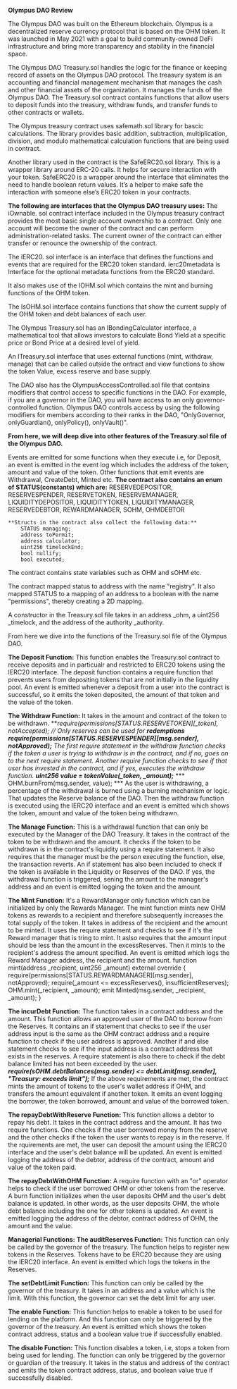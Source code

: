 **Olympus DAO Review**

The Olympus DAO was built on the Ethereum blockchain. Olympus is a decentralized reserve currency protocol that is based on the OHM token. It was launched in May 2021 with a goal to build community-owned DeFi infrastructure and bring more transparency and stability in the financial space.

The Olympus DAO Treasury.sol handles the logic for the finance or keeping record of assets on the Olympus DAO protocol. The treasury system is an accounting and financial management mechanism that manages the cash and other financial assets of the organization. It manages the funds of the Olympus DAO. The Treasury.sol contract contains functions that allow users to deposit funds into the treasury, withdraw funds, and transfer funds to other contracts or wallets.

The Olympus treasury contract uses safemath.sol library for bascic calculations. The library provides basic addition, subtraction, multiplication, division, and modulo mathematical calculation functions that are being used in contract.

Another library used in the contract is the SafeERC20.sol library. This is a wrapper library around ERC-20 calls. It helps for secure interaction with your token. SafeERC20 is a wrapper around the interface that eliminates the need to handle boolean return values. It’s a helper to make safe the interaction with someone else’s ERC20 token in your contracts.

**The following are interfaces that the Olympus DAO treasury uses:**
The iOwnable. sol contract interface included in the Olympus treasury contract provides the most basic single account ownership to a contract. Only one account will become the owner of the contract and can perform administration-related tasks. The current owner of the contract can either transfer or renounce the ownership of the contract.

The IERC20. sol interface is an interface that defines the functions and events that are required for the ERC20 token standard.
ierc20metadata is Interface for the optional metadata functions from the ERC20 standard.

It also makes use of the IOHM.sol which contains the mint and burning functions of the OHM token.

The IsOHM.sol interface contains functions that show the current supply of the OHM token and debt balances of each user.

The Olympus Treasury.sol has an IBondingCalculator interface, a mathematical tool that allows investors to calculate Bond Yield at a specific price or Bond Price at a desired level of yield.

An ITreasury.sol interface that uses external functions (mint, withdraw, manage) that can be called outside the ontract and view functions to show the token Value, excess reserve and base supply.

The DAO also has the OlympusAccessControlled.sol file that contains modifiers that control access to specific functions in the DAO. For example, if you are a governor in the DAO, you will have access to an only governor-controlled function. Olympus DAO controls access by using the following modifiers for members according to their ranks in the DAO, "OnlyGovernor, onlyGuardian(), onlyPolicy(), onlyVault()".

**From here, we will deep dive into other features of the Treasury.sol file of the Olympus DAO.**

Events are emitted for some functions when they execute i.e, for Deposit, an event is emitted in the event log which includes the address of the token, amount and value of the token. Other functions that emit events are Withdrawal, CreateDebt, Minted etc.
**The contract also contains an enum of STATUS(constants) which are:** 
        RESERVEDEPOSITOR,
        RESERVESPENDER,
        RESERVETOKEN,
        RESERVEMANAGER,
        LIQUIDITYDEPOSITOR,
        LIQUIDITYTOKEN,
        LIQUIDITYMANAGER,
        RESERVEDEBTOR,
        REWARDMANAGER,
        SOHM,
        OHMDEBTOR
        
    **Structs in the contract also collect the following data:**
        STATUS managing;
        address toPermit;
        address calculator;
        uint256 timelockEnd;
        bool nullify;
        bool executed;

The contract contains state variables such as OHM and sOHM etc.

The contract mapped status to address with the name "registry".
It also mapped STATUS to a mapping of an address to a boolean with the name "permissions", thereby creating a 2D mapping.

A constructor in the Treasury.sol file takes in an address _ohm, a uint256 _timelock, and the address of the authority _authority.

From here we dive into the functions of the Treasury.sol file of the Olympus DAO.

**The Deposit Function:**
This function enables the Treasury.sol contract to receive deposits and in particualr and restricted to ERC20 tokens using the IERC20 interface. The deposit function contains a require function that prevents users from depositing tokens that are not initially in the liquidity pool. An event is emitted whenever a deposit from a user into the contract is successful, so it emits the token deposited, the amount of that token and the value of the token.

**The Withdraw Function:**
It takes in the amount and contract of the token to be withdrawn.
 ***require(permissions[STATUS.RESERVETOKEN][_token], notAccepted); // Only reserves can be used for ***redemptions require(permissions[STATUS.RESERVESPENDER][msg.sender], notApproved);***
The first require statement in the withdraw function checks if the token a user is trying to withdraw is in the contract, and if no, goes on to the next require statement.
Another require function checks to see if that user has invested in the contract, and if yes, executes the withdraw function.
 ***uint256 value = tokenValue(_token, _amount);****
  *** OHM.burnFrom(msg.sender, value); ***
As the user is withdrawing, a percentage of the withdrawal is burned using a burning mechanism or logic.
That updates the Reserve balance of the DAO.
Then the withdraw function is executed using the IERC20 interface and an event is emitted which shows the token, amount and value of the token being withdrawn.

**The Manage Function:**
This is a withdrawal function that can only be executed by the Manager of the DAO Treasury.
It takes in the contract of the token to be withdrawn and the amount.
It checks if the token to be withdrawn is in the contract's liquidity using a require statement.
It also requires that the manager must be the person executing the function, else, the transaction reverts.
An if statement has also been included to check if the token is available in the Liquidity or Reserves of the DAO. If yes, the withdrawal function is triggered, sening the amount to the manager's address and an event is emitted logging the token and the amount.

**The Mint Function:**
It's a RewardManager only function which can be initialized by only the Rewards Manager.
The mint function mints new OHM tokens as rewards to a recipient and therefore subsequently increases the total supply of the token. It takes in address of the recipient and the amount to be minted.
It uses the require statement and checks to see if it's the Reward manager that is tring to mint.
It aslso requires that the amount input should be less than the amount in the excessReserves.
Then it mints to the recipient's address the amount specified.
An event is emitted which logs the Reward Manager address, the recipient and the amount.
    function mint(address _recipient, uint256 _amount) external override {
        require(permissions[STATUS.REWARDMANAGER][msg.sender], notApproved);
        require(_amount <= excessReserves(), insufficientReserves);
        OHM.mint(_recipient, _amount);
        emit Minted(msg.sender, _recipient, _amount);
    }

**The incurDebt Function:**
The function takes in a contract address and the amount.
This function allows an approved user of the DAO to borrow from the Reserves.
 It contains an if statement that checks to see if the user address input is the same as the OHM contract address and a require function to check if the user address is approved. Another if and else statement checks to see if the input address is a contract address that exists in the reserves.
 A require statement is also there to check if the debt balance limited has not been exceeded by the user.
  ***require(sOHM.debtBalances(msg.sender) <= debtLimit[msg.sender], "Treasury: exceeds limit");***
  If the above requirements are met, the contract mints the amount of tokens to the user's wallet address if OHM, and transfers the amount equivalent if another token. It emits an event logging the borrower, the token borrowed, amount and value of the borrowed token.

  **The repayDebtWithReserve Function:**
  This function allows a debtor to repay his debt. It takes in the contract address and the amount.
  It has two require functions. One checks if the user borrowed money from the reserve and the other checks if the token the user wants to repay is in the reserve.
If the rquirements are met, the user can deposit the amount using the IERC20 interface and the user's debt balance will be updated. An event is emitted logging the address of the debtor, address of the contract, amount and value of the token paid.

**The repayDebtWithOHM Function:**
A require function with an "or" operator helps to check if the user borrowed OHM or other tokens from the reserve.
A burn function initializes when the user deposits OHM and the user's debt balance is updated.
In other words, as the user deposits OHM, the whole debt balance including the one for other tokens is updated. An event is emitted logging the address of the debtor, contract address of OHM, the amount and the value.

**Managerial Functions:**
**The auditReserves Function:**
This function can only be called by the governor of the treasury. The function helps to register new tokens in the Reserves. Tokens have to be ERC20 because they are using the IERC20 interface.
An event is emitted which logs the tokens in the Reserves. 

**The setDebtLimit Function:**
This function can only be called by the governor of the treasury. It takes in an address and a value which is the limit. With this function, the governor can set the debt limit for any user.

**The enable Function:**
This function helps to enable a token to be used for lending on the platform. And this function can only be triggered by the governor of the treasury. An event is emitted which shows the token contract address, status and a boolean value true if successfully enabled.

**The disable Function:**
This function disables a token, i.e, stops a token from being used for lending. The function can only be triggered by the governor or guardian of the treasury. It takes in the status and address of the contract and emits the token contract address, status, and boolean value true if successfully disabled.







